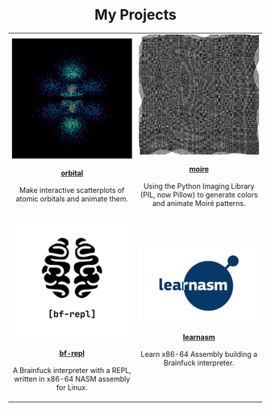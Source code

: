 <h1 align="center">My Projects</h1>

<table align="center">
	<tr>
		<td align="center" width="50%">
			<img src="orbital.png"><br><br><a href="https://github.com/sidstuff/orbital"><b>orbital</b></a><br><br>Make interactive scatterplots of atomic orbitals and animate them.<br><br>
		</td>
		<td align="center" width="50%">
			<img src="moire.png"><br><br><a href="https://github.com/sidstuff/moire"><b>moire</b></a><br><br>Using the Python Imaging Library (PIL, now Pillow) to generate colors and animate Moiré patterns.<br><br>
		</td>
	</tr>
	<tr>
		<td align="center" width="50%">
			<img src="bf-repl.png"><br><br><a href="https://github.com/sidstuff/bf-repl"><b>bf-repl</b></a><br><br>A Brainfuck interpreter with a REPL, written in x86-64 NASM assembly for Linux.<br><br>
		</td>
		<td align="center" width="50%">
			<img src="learnasm.jpg"><br><br><a href="https://github.com/sidstuff/learnasm"><b>learnasm</b></a><br><br>Learn x86-64 Assembly building a Brainfuck interpreter.<br><br>
		</td>
	</tr>
</table>
